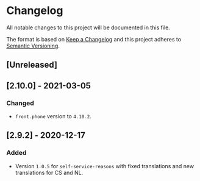 # Changelog

All notable changes to this project will be documented in this file.

The format is based on [Keep a Changelog](http://keepachangelog.com/en/1.0.0/)
and this project adheres to [Semantic Versioning](http://semver.org/spec/v2.0.0.html).

## [Unreleased]

## [2.10.0] - 2021-03-05
### Changed
- `front.phone` version to `4.10.2`.

## [2.9.2] - 2020-12-17
### Added
- Version `1.0.5` for `self-service-reasons` with fixed translations and new translations for CS and NL.
